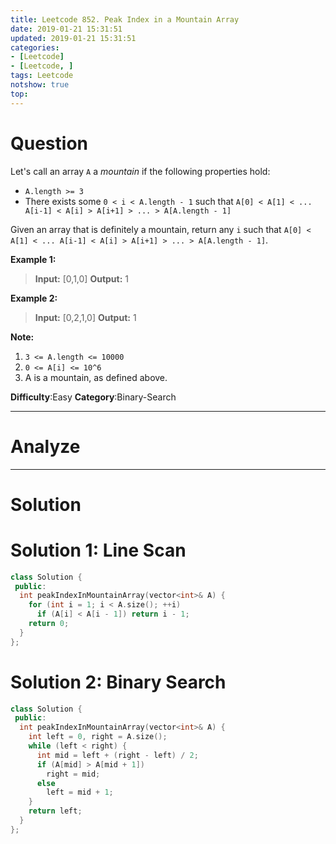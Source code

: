 ```yaml
---
title: Leetcode 852. Peak Index in a Mountain Array
date: 2019-01-21 15:31:51
updated: 2019-01-21 15:31:51
categories: 
- [Leetcode]
- [Leetcode, ]
tags: Leetcode
notshow: true
top:
---
```


# Question

Let's call an array  `A`  a  _mountain_ if the following properties hold:

-   `A.length >= 3`
-   There exists some  `0 < i < A.length - 1`  such that  `A[0] < A[1] < ... A[i-1] < A[i] > A[i+1] > ... > A[A.length - 1]`

Given an array that is definitely a mountain, return any `i` such that `A[0] < A[1] < ... A[i-1] < A[i] > A[i+1] > ... > A[A.length - 1]`.

**Example 1:**

> **Input:** [0,1,0]
> **Output:** 1

**Example 2:**

> **Input:** [0,2,1,0]
> **Output:** 1

**Note:**

1. `3 <= A.length <= 10000`
2. `0 <= A[i] <= 10^6`
3. A is a mountain, as defined above.


**Difficulty**:Easy
**Category**:Binary-Search

<!-- more -->

------------

# Analyze

------------

# Solution

# Solution 1: Line Scan

```cpp
class Solution {
 public:
  int peakIndexInMountainArray(vector<int>& A) {
    for (int i = 1; i < A.size(); ++i)
      if (A[i] < A[i - 1]) return i - 1;
    return 0;
  }
};
```

# Solution 2: Binary Search

```cpp
class Solution {
 public:
  int peakIndexInMountainArray(vector<int>& A) {
    int left = 0, right = A.size();
    while (left < right) {
      int mid = left + (right - left) / 2;
      if (A[mid] > A[mid + 1])
        right = mid;
      else
        left = mid + 1;
    }
    return left;
  }
};
```

<!-- 
------------

# Leetcode Question Summary


------------ -->
